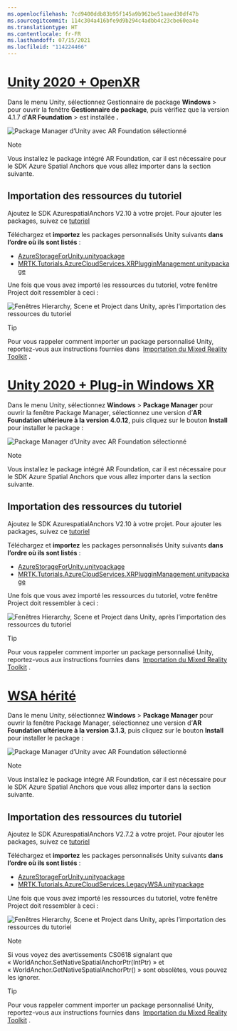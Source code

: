 ```yaml
---
ms.openlocfilehash: 7cd9400ddb83b95f145a9b962be51aaed30df47b
ms.sourcegitcommit: 114c304a416bfe9d9b294c4adbb4c23cbe60ea4e
ms.translationtype: HT
ms.contentlocale: fr-FR
ms.lasthandoff: 07/15/2021
ms.locfileid: "114224466"
---
```

# <a name="unity-2020--openxr"></a>[Unity 2020 + OpenXR](#tab/openxr)

Dans le menu Unity, sélectionnez Gestionnaire de package **Windows** >  pour ouvrir la fenêtre **Gestionnaire de package**, puis vérifiez que la version 4.1.7 d’**AR Foundation** >  est installée **.**

![Package Manager d’Unity avec AR Foundation sélectionné](../images/mr-learning-asa/asa-02-section3-step1-1-OpenXR.png)

> [!NOTE]
> Vous installez le package intégré AR Foundation, car il est nécessaire pour le SDK Azure Spatial Anchors que vous allez importer dans la section suivante.

## <a name="importing-the-tutorial-assets"></a>Importation des ressources du tutoriel

Ajoutez le SDK AzurespatialAnchors V2.10 à votre projet. Pour ajouter les packages, suivez ce [tutoriel](/azure/spatial-anchors/how-tos/setup-unity-project?tabs=UPMPackage)

Téléchargez et **importez** les packages personnalisés Unity suivants **dans l’ordre où ils sont listés** :

* [AzureStorageForUnity.unitypackage](https://github.com/microsoft/MixedRealityLearning/releases/download/azure-cloud-services-v2.4.0/AzureStorageForUnity.unitypackage)
* [MRTK.Tutorials.AzureCloudServices.XRPlugginManagement.unitypackage](https://github.com/microsoft/MixedRealityLearning/releases/download/azure-cloud-services-v2.4.0/MRTK.Tutorials.AzureCloudServices.XRPlugginManagement.unitypackage)

Une fois que vous avez importé les ressources du tutoriel, votre fenêtre Project doit ressembler à ceci :

![Fenêtres Hierarchy, Scene et Project dans Unity, après l’importation des ressources du tutoriel](../images/mr-learning-azure/tutorial1-section4-step1-1-OpenXR.png)

> [!TIP]
> Pour vous rappeler comment importer un package personnalisé Unity, reportez-vous aux instructions fournies dans  [Importation du Mixed Reality Toolkit](../mr-learning-base-04.md#importing-the-tutorial-assets) .

# <a name="unity-2020--windows-xr-plugin"></a>[Unity 2020 + Plug-in Windows XR](#tab/winxr)

Dans le menu Unity, sélectionnez **Windows** > **Package Manager** pour ouvrir la fenêtre Package Manager, sélectionnez une version d’**AR Foundation ultérieure à la version 4.0.12**, puis cliquez sur le bouton **Install** pour installer le package :

![Package Manager d’Unity avec AR Foundation sélectionné](../images/mr-learning-asa/asa-02-section3-step1-1-XRSDK.png)

> [!NOTE]
> Vous installez le package intégré AR Foundation, car il est nécessaire pour le SDK Azure Spatial Anchors que vous allez importer dans la section suivante.

## <a name="importing-the-tutorial-assets"></a>Importation des ressources du tutoriel

Ajoutez le SDK AzurespatialAnchors V2.10 à votre projet. Pour ajouter les packages, suivez ce [tutoriel](/azure/spatial-anchors/how-tos/setup-unity-project?tabs=UPMPackage)

Téléchargez et **importez** les packages personnalisés Unity suivants **dans l’ordre où ils sont listés** :

* [AzureStorageForUnity.unitypackage](https://github.com/microsoft/MixedRealityLearning/releases/download/azure-cloud-services-v2.4.0/AzureStorageForUnity.unitypackage)
* [MRTK.Tutorials.AzureCloudServices.XRPlugginManagement.unitypackage](https://github.com/microsoft/MixedRealityLearning/releases/download/azure-cloud-services-v2.4.0/MRTK.Tutorials.AzureCloudServices.XRPlugginManagement.unitypackage)

Une fois que vous avez importé les ressources du tutoriel, votre fenêtre Project doit ressembler à ceci :

![Fenêtres Hierarchy, Scene et Project dans Unity, après l’importation des ressources du tutoriel](../images/mr-learning-azure/tutorial1-section4-step1-1-XRSDK.png)

> [!TIP]
> Pour vous rappeler comment importer un package personnalisé Unity, reportez-vous aux instructions fournies dans  [Importation du Mixed Reality Toolkit](../mr-learning-base-04.md#importing-the-tutorial-assets) .

# <a name="legacy-wsa"></a>[WSA hérité](#tab/wsa)

Dans le menu Unity, sélectionnez **Windows** > **Package Manager** pour ouvrir la fenêtre Package Manager, sélectionnez une version d’**AR Foundation ultérieure à la version 3.1.3**, puis cliquez sur le bouton **Install** pour installer le package :

![Package Manager d’Unity avec AR Foundation sélectionné](../images/mr-learning-asa/asa-02-section3-step1-1-Legacy.png)

> [!NOTE]
> Vous installez le package intégré AR Foundation, car il est nécessaire pour le SDK Azure Spatial Anchors que vous allez importer dans la section suivante.

## <a name="importing-the-tutorial-assets"></a>Importation des ressources du tutoriel

Ajoutez le SDK AzurespatialAnchors V2.7.2 à votre projet. Pour ajouter les packages, suivez ce [tutoriel](/azure/spatial-anchors/how-tos/setup-unity-project?tabs=UPMPackage)

Téléchargez et **importez** les packages personnalisés Unity suivants **dans l’ordre où ils sont listés** :

* [AzureStorageForUnity.unitypackage](https://github.com/microsoft/MixedRealityLearning/releases/download/azure-cloud-services-v2.4.0/AzureStorageForUnity.unitypackage)
* [MRTK.Tutorials.AzureCloudServices.LegacyWSA.unitypackage](https://github.com/microsoft/MixedRealityLearning/releases/download/azure-cloud-services-v2.4.0/MRTK.Tutorials.AzureCloudServices.LegacyWSA.unitypackage)

Une fois que vous avez importé les ressources du tutoriel, votre fenêtre Project doit ressembler à ceci :

![Fenêtres Hierarchy, Scene et Project dans Unity, après l’importation des ressources du tutoriel](../images/mr-learning-azure/tutorial1-section4-step1-1-Legacy.png)

> [!NOTE]
> Si vous voyez des avertissements CS0618 signalant que « WorldAnchor.SetNativeSpatialAnchorPtr(IntPtr) » et « WorldAnchor.GetNativeSpatialAnchorPtr() » sont obsolètes, vous pouvez les ignorer.

> [!TIP]
> Pour vous rappeler comment importer un package personnalisé Unity, reportez-vous aux instructions fournies dans  [Importation du Mixed Reality Toolkit](../mr-learning-base-04.md#importing-the-tutorial-assets) .
